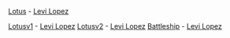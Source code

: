 [Lotus](./lotus.html) - [Levi Lopez](https://github.com/llopez020)

[Lotusv1](./lotus1.html) - [Levi Lopez](https://github.com/llopez020)
[Lotusv2](./lotus2.html) - [Levi Lopez](https://github.com/llopez020)
[Battleship](./index.html) - [Levi Lopez](https://github.com/llopez020)
